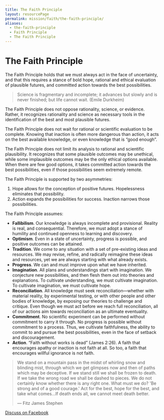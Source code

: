 ```yaml
---
title: The Faith Principle
layout: resourcePage
permalink: mission/faith/the-faith-principle/
aliases:
  - the-faith-principle
  - Faith Principle
  - The Faith Principle
---
```


# The Faith Principle

The Faith Principle holds that we must always act in the face of uncertainty, and that this requires a stance of bold hope, rational and ethical evaluation of plausible futures, and committed action towards the best possibilities.

> Science is fragmentary and incomplete; it advances but slowly and is never finished; but life cannot wait. (Emile Durkheim)

The Faith Principle does not oppose rationality, science, or evidence. Rather, it recognizes rationality and science as necessary tools in the identification of the best and most plausible futures. 

The Faith Principle does not wait for rational or scientific evaluation to be complete. Knowing that inaction is often more dangerous than action, it acts on the best available knowledge, or even knowledge that is “good enough”.

The Faith Principle does not limit its analysis to rational and scientific plausibility. It recognizes that some plausible outcomes may be unethical, while some implausible outcomes may be the only ethical options available. When there are few good options, it takes committed action towards the best possibilities, even if those possibilities seem extremely remote.

The Faith Principle is supported by two asymmetries:

1. Hope allows for the conception of positive futures. Hopelessness eliminates that possibility.
2. Action expands the possibilities for success. Inaction narrows those possibilities.

The Faith Principle assumes:

- **Fallibilism**. Our knowledge is always incomplete and provisional. Reality is real, and consequential. Therefore, we must adopt a stance of humility and continued openness to learning and discovery.
- **Optimism**. Even in a state of uncertainty, progress is possible, and positive outcomes can be attained.
- **Tradition**. We come to any situation with a set of pre-existing ideas and resources. We may revise, refine, and radically reimagine these ideas and resources, yet we are always starting with what already exists.
- **Progress**. We can and must improve upon what we have inherited. 
- **Imagination**. All plans and understandings start with imagination. We conjecture new possibilities, and then flesh them out into theories and explanations. To cultivate understanding, we must cultivate imagination. To cultivate imagination, we must cultivate hope.
- **Reconciliation**. All knowledge must seek reconciliation—whether with material reality, by experimental testing, or with other people and other bodies of knowledge, by exposing our theories to challenge and critique. Even though we must act before we reach full reconciliation, all of our actions aim towards reconciliation as an ultimate eventuality.
- **Commitment**. No scientific experiment can be performed without commitment to carry it through. No progress is possible without commitment to a process. Thus, we cultivate faithfulness, the ability to commit to and pursue the best possibilities, even in the face of setback and discouragement.
- **Action**. “Faith without works is dead” (James 2:26). A faith that encourages apathy or inaction is not faith at all. So too, a faith that encourages willful ignorance is not faith.

> We stand on a mountain pass in the midst of whirling snow and blinding mist, through which we get glimpses now and then of paths which may be deceptive. If we stand still we shall be frozen to death. If we take the wrong road we shall be dashed to pieces. We do not certainly know whether there is any right one. What must we do? 'Be strong and of a good courage.' Act for the best, hope for the best, and take what comes...If death ends all, we cannot meet death better.
> 
> — Fitz James Stephen 

[Discuss on Facebook](https://www.facebook.com/groups/ChristianTranshumanistAssociation/permalink/2381088852065360)

